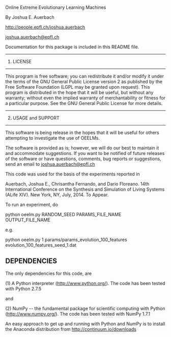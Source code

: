 Online Extreme Evolutionary Learning Machines

By Joshua E. Auerbach

http://people.epfl.ch/joshua.auerbach

joshua.auerbach@epfl.ch

Documentation for this package is included in this README file.  

-------------
1. LICENSE
-------------

This program is free software; you can redistribute it and/or modify it
under the terms of the GNU General Public License version 2 as published
by the Free Software Foundation (LGPL may be granted upon request). This 
program is distributed in the hope that it will be useful, but without any 
warranty; without even the implied warranty of merchantability or fitness for 
a particular purpose. See the GNU General Public License for more details.

---------------------
2. USAGE and SUPPORT
---------------------

This software is being release in the hopes that it will be useful for others
attempting to investigate the use of OEELMs.

The software is provided as is; however, we will do our best to maintain it 
and accommodate suggestions. If you want to be notified of future releases of 
the software or have questions, comments, bug reports or suggestions, send
an email to joshua.auerbach@epfl.ch

This code was used for the basis of the experiments reported in 

Auerbach, Joshua E., Chrisantha Fernando, and Dario Floreano.
14th International Conference on the Synthesis and Simulation of 
Living Systems (ALife XIV). New York, NY, July, 2014. To Appear. 


To run an experiment, do

 python oeelm.py RANDOM_SEED PARAMS_FILE_NAME OUTPUT_FILE_NAME

e.g.

 python oeelm.py 1 params/params_evolution_100_features evolution_100_features_seed_1.dat



DEPENDENCIES
--------------

The only dependencies for this code, are 

(1) A Python interpreter (http://www.python.org/).  The code has been tested with Python 2.7.5

and

(2) NumPy -- the fundamental package for scientific computing with Python (http://www.numpy.org/).  The code has been tested with NumPy 1.7.1

An easy approach to get up and running with Python and NumPy is to install the Anaconda distribution from http://continuum.io/downloads
